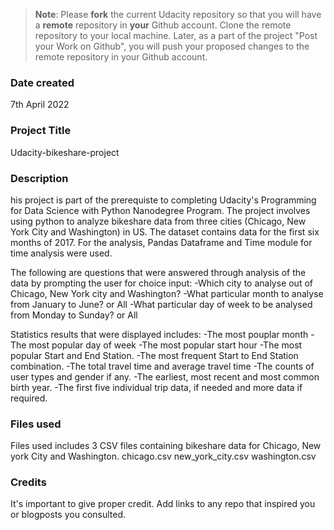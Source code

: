 >**Note**: Please **fork** the current Udacity repository so that you will have a **remote** repository in **your** Github account. Clone the remote repository to your local machine. Later, as a part of the project "Post your Work on Github", you will push your proposed changes to the remote repository in your Github account.

### Date created
7th April 2022

### Project Title
Udacity-bikeshare-project

### Description
his project is part of the prerequiste to completing Udacity's Programming for Data Science with Python Nanodegree Program.
The project involves using python to analyze bikeshare data from three cities (Chicago, New York City and Washington) in US. 
The dataset contains data for the first six months of 2017.
For the analysis, Pandas Dataframe and Time module for time analysis were used.

The following are questions that were answered through analysis of the data by prompting the user for choice input:
-Which city to analyse out of Chicago, New York city and Washington?
-What particular month to analyse from January to June? or All
-What particular day of week to be analysed from Monday to Sunday? or All

Statistics results that were displayed includes:
-The most pouplar month
-The most popular day of week
-The most popular start hour
-The most popular Start and End Station.
-The most frequent Start to End Station combination.
-The total travel time and average travel time
-The counts of user types and gender if any.
-The earliest, most recent and most common birth year.
-The first five individual trip data, if needed and more data if required.

### Files used
Files used includes 3 CSV files containing bikeshare data for Chicago, New york City and Washington.
chicago.csv
new_york_city.csv
washington.csv

### Credits
It's important to give proper credit. Add links to any repo that inspired you or blogposts you consulted.

